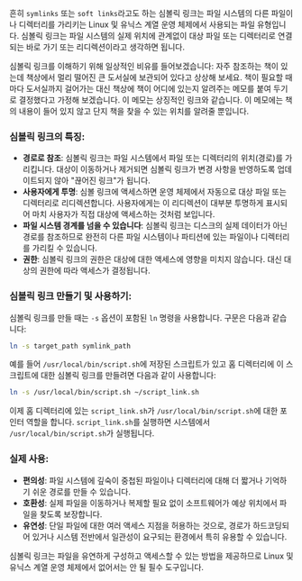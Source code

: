 흔히 `symlinks` 또는 `soft links`라고도 하는 심볼릭 링크는 파일 시스템의 다른 파일이나 디렉터리를 가리키는 Linux 및 유닉스 계열 운영 체제에서 사용되는 파일 유형입니다. 심볼릭 링크는 파일 시스템의 실제 위치에 관계없이 대상 파일 또는 디렉터리로 연결되는 바로 가기 또는 리디렉션이라고 생각하면 됩니다.

심볼릭 링크를 이해하기 위해 일상적인 비유를 들어보겠습니다: 자주 참조하는 책이 있는데 책상에서 멀리 떨어진 큰 도서실에 보관되어 있다고 상상해 보세요. 책이 필요할 때마다 도서실까지 걸어가는 대신 책상에 책이 어디에 있는지 알려주는 메모를 붙여 두기로 결정했다고 가정해 보겠습니다. 이 메모는 상징적인 링크와 같습니다. 이 메모에는 책의 내용이 들어 있지 않고 단지 책을 찾을 수 있는 위치를 알려줄 뿐입니다.

### 심볼릭 링크의 특징:

- **경로로 참조**: 심볼릭 링크는 파일 시스템에서 파일 또는 디렉터리의 위치(경로)를 가리킵니다. 대상이 이동하거나 제거되면 심볼릭 링크가 변경 사항을 반영하도록 업데이트되지 않아 "끊어진 링크"가 됩니다.
- **사용자에게 투명**: 심볼 링크에 액세스하면 운영 체제에서 자동으로 대상 파일 또는 디렉터리로 리디렉션합니다. 사용자에게는 이 리디렉션이 대부분 투명하게 표시되어 마치 사용자가 직접 대상에 액세스하는 것처럼 보입니다.
- **파일 시스템 경계를 넘을 수 있습니다**: 심볼릭 링크는 디스크의 실제 데이터가 아닌 경로를 참조하므로 완전히 다른 파일 시스템이나 파티션에 있는 파일이나 디렉터리를 가리킬 수 있습니다.
- **권한**: 심볼릭 링크의 권한은 대상에 대한 액세스에 영향을 미치지 않습니다. 대신 대상의 권한에 따라 액세스가 결정됩니다.

### 심볼릭 링크 만들기 및 사용하기:

심볼릭 링크를 만들 때는 `-s` 옵션이 포함된 `ln` 명령을 사용합니다. 구문은 다음과 같습니다:

```sh
ln -s target_path symlink_path
```

예를 들어 `/usr/local/bin/script.sh`에 저장된 스크립트가 있고 홈 디렉터리에 이 스크립트에 대한 심볼릭 링크를 만들려면 다음과 같이 사용합니다:

```sh
ln -s /usr/local/bin/script.sh ~/script_link.sh
```

이제 홈 디렉터리에 있는 `script_link.sh`가 `/usr/local/bin/script.sh`에 대한 포인터 역할을 합니다. `script_link.sh`를 실행하면 시스템에서 `/usr/local/bin/script.sh`가 실행됩니다.

### 실제 사용:

- **편의성**: 파일 시스템에 깊숙이 중첩된 파일이나 디렉터리에 대해 더 짧거나 기억하기 쉬운 경로를 만들 수 있습니다.
- **호환성**: 실제 파일을 이동하거나 복제할 필요 없이 소프트웨어가 예상 위치에서 파일을 찾도록 보장합니다.
- **유연성**: 단일 파일에 대한 여러 액세스 지점을 허용하는 것으로, 경로가 하드코딩되어 있거나 시스템 전반에서 일관성이 요구되는 환경에서 특히 유용할 수 있습니다.

심볼릭 링크는 파일을 유연하게 구성하고 액세스할 수 있는 방법을 제공하므로 Linux 및 유닉스 계열 운영 체제에서 없어서는 안 될 필수 도구입니다.
